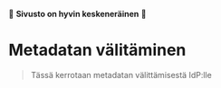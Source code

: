 :hammer: **Sivusto on hyvin keskeneräinen** :hammer:

# Metadatan välitäminen

> Tässä kerrotaan metadatan välittämisestä IdP:lle